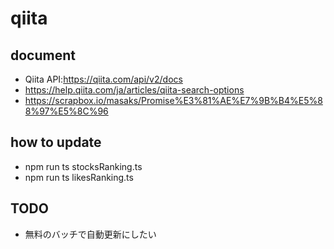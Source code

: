 # qiita

## document

- Qiita API:https://qiita.com/api/v2/docs
- https://help.qiita.com/ja/articles/qiita-search-options
- https://scrapbox.io/masaks/Promise%E3%81%AE%E7%9B%B4%E5%88%97%E5%8C%96

## how to update

- npm run ts stocksRanking.ts
- npm run ts likesRanking.ts

## TODO

- 無料のバッチで自動更新にしたい
